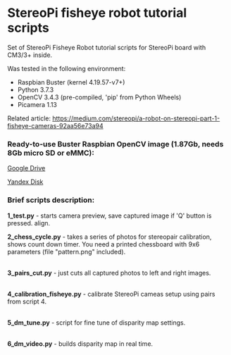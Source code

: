 StereoPi fisheye robot tutorial scripts
===========

Set of StereoPi Fisheye Robot tutorial scripts for StereoPi board with CM3/3+ inside.

Was tested in the following environment:
* Raspbian Buster (kernel 4.19.57-v7+)
* Python 3.7.3 
* OpenCV 3.4.3 (pre-compiled, 'pip' from Python Wheels)
* Picamera 1.13


Related article: https://medium.com/stereopi/a-robot-on-stereopi-part-1-fisheye-cameras-92aa56e73a94

### Ready-to-use Buster Raspbian OpenCV image (1.87Gb, needs 8Gb micro SD or eMMC):

[Google Drive](https://drive.google.com/file/d/1eIt-qJDd_aeyK72cqOgRzUGfm5TZmfMD/view?usp=sharing)

[Yandex Disk](https://yadi.sk/d/gCYA_Yy06fpJxA)

### Brief scripts description:

<b>1_test.py</b> - starts camera preview, save captured image if 'Q' button is pressed. 
align.
<br>

<b>2_chess_cycle.py</b> - takes a series of photos for stereopair calibration, shows count
down timer. You need a printed chessboard with 9x6 parameters (file "pattern.png" included).<br>
<br>

<b>3_pairs_cut.py</b> - just cuts all captured photos to left and right images.<br>
<br>

<b>4_calibration_fisheye.py</b> - calibrate StereoPi cameas setup using pairs from script 4.<br>
<br>


<b>5_dm_tune.py</b> - script for fine tune of disparity map settings.<br>
<br>

<b>6_dm_video.py</b> - builds disparity map in real time.<br>
<br>


